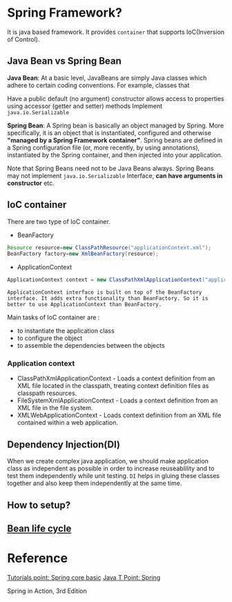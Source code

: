 

# Spring Framework?
It is java based framework. It provides `container` that supports IoC(Inversion of Control).

## Java Bean vs Spring Bean

**Java Bean**: At a basic level, JavaBeans are simply Java classes which adhere to certain coding conventions. For example, classes that

Have a public default (no argument) constructor
allows access to properties using accessor (getter and setter) methods
Implement `java.io.Serializable`

**Spring Bean**: A Spring bean is basically an object managed by Spring. More specifically, it is an object that is instantiated, configured and otherwise **"managed by a Spring Framework container"**. Spring beans are defined in a Spring configuration file (or, more recently, by using annotations), instantiated by the Spring container, and then injected into your application.

Note that Spring Beans need not to be Java Beans always. Spring Beans may not implement `java.io.Serializable` Interface, **can have arguments in constructor** etc.

## IoC container
There are two type of IoC container.
* BeanFactory
```java
Resource resource=new ClassPathResource("applicationContext.xml");  
BeanFactory factory=new XmlBeanFactory(resource);  
```
* ApplicationContext
```java
ApplicationContext context = new ClassPathXmlApplicationContext("applicationContext.xml");  
```

`ApplicationContext interface is built on top of the BeanFactory interface. It adds extra functionality than BeanFactory. So it is better to use ApplicationContext than BeanFactory.`

Main tasks of IoC container are :
* to instantiate the application class
* to configure the object
* to assemble the dependencies between the objects

### Application context
* ClassPathXmlApplicationContext - Loads a context definition from an XML file located in the classpath, treating context definition files as classpath resources.
* FileSystemXmlApplicationContext - Loads a context definition from an XML file in the file system.
* XMLWebApplicationContext - Loads context definition from an XML file contained within a web application.

## Dependency Injection(DI)
When we create complex java application, we should make application class as independent as possible in order to increase reuseablility and to test them independently while unit testing. `DI` helps in gluing these classes together and also keep them independently at the same time. 

## How to setup?

## [Bean life cycle](https://www.tutorialspoint.com/spring/spring_bean_life_cycle.htm)

# Reference
[Tutorials point: Spring core basic](https://www.tutorialspoint.com/spring/index.htm)
[Java T Point: Spring](https://www.javatpoint.com/spring-tutorial)

Spring in Action, 3rd Edition

